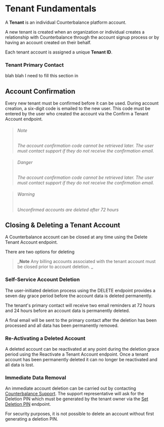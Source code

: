 # Tenant Fundamentals
A **Tenant** is an individual Counterbalance platform account. 

A new tenant is created when an organization or individual creates a relationship with Counterbalance through the account signup process or by having an account created on their behalf.

Each tenant account is assigned a unique **Tenant ID**.

### Tenant Primary Contact
blah blah I need to fill this section in 

## Account Confirmation
Every new tenant must be confirmed before it can be used. During account creation, a six-digit code is emailed to the new user. This code must be entered by the user who created the account via the Confirm a Tenant Account endpoint.

<!-- theme: info -->
> ###### _Note_
> _The account confirmation code cannot be retrieved later. The user must contact support if they do not receive the confirmation email._

<!-- theme: danger -->
> ###### _Danger_
> _The account confirmation code cannot be retrieved later. The user must contact support if they do not receive the confirmation email._

<!-- theme: warning -->
> ###### _Warning_
> _Unconfirmed accounts are deleted after 72 hours_

## Closing & Deleting a Tenant Account
A Counterbalance account can be closed at any time using the Delete Tenant Account endpoint. 

There are two options for deleting

<!-- theme: warning -->
> _**Note** Any billing accounts associated with the tenant account must be closed prior to account deletion. _

### Self-Service Account Deletion
The user-initiated deletion process using the DELETE endpoint provides a seven day grace period before the account data is deleted permanently. 

The tenant's primary contact will receive two email reminders at 72 hours and 24 hours before an account data is permanently deleted.

A final email will be sent to the primary contact after the deletion has been processed and all data has been permanently removed. 

### Re-Activating a Deleted Account
A deleted account can be reactivated at any point during the deletion grace period using the Reactivate a Tenant Account endpoint. Once a tenant account has been permanently deleted it can no longer be reactivated and all data is lost. 

### Immediate Data Removal
An immediate account deletion can be carried out by contacting [Counterbalance Support](../Help-and-Support.md). The support representative will ask for the Deletion PIN which must be generated by the tenant owner via the [Set Deletion PIN](../../reference/Tenant.v1.yaml/paths/~1v1~1tenant~1deletion-pin/post) endpoint.

For security purposes, it is not possible to delete an account without first generating a deletion PIN. 